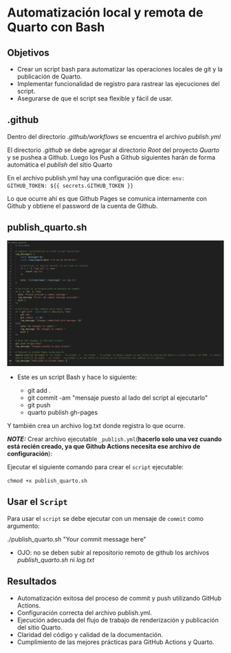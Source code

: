 # Automatización local y remota de Quarto con Bash

## Objetivos


- Crear un script bash para automatizar las operaciones locales de git y la publicación de Quarto.
- Implementar funcionalidad de registro para rastrear las ejecuciones del script.
- Asegurarse de que el script sea flexible y fácil de usar.

## .github

Dentro del directorio *.github/workflows* se encuentra el archivo *publish.yml*

El directorio *.github* se debe agregar al directorio *Root* del proyecto *Quarto* y se pushea a Github. Luego los Push a Github siguientes harán de forma automática el *publish* del sitio Quarto

En el archivo publish.yml hay una configuración que dice:
 `env:
    GITHUB_TOKEN: ${{ secrets.GITHUB_TOKEN }}`

Lo que ocurre ahí es que Github Pages se comunica internamente con Github y obtiene el password de la cuenta de Github.


## publish_quarto.sh

![AutoPublish_02](imgs/auto_publish_02.png)

- Este es un script Bash y hace lo siguiente:

    - git add .
    - git commit -am "mensaje puesto al lado del script al ejecutarlo"
    - git push
    - quarto publish gh-pages

Y también crea un archivo log.txt donde registra lo que ocurre.

**_NOTE:_** Crear archivo ejecutable `_publish.yml`(**hacerlo solo una vez cuando está recién creado, ya que Github Actions necesita ese archivo de configuración**):

Ejecutar el siguiente comando para crear el `script` ejecutable:

`chmod +x publish_quarto.sh`

## Usar el `Script`

Para usar el `script` se debe ejecutar con un mensaje de `commit` como argumento:

./publish_quarto.sh "Your commit message here"

- OJO: no se deben subir al repositorio remoto de github los archivos *publish_quarto.sh* ni *log.txt*

## Resultados

- Automatización exitosa del proceso de commit y push utilizando GitHub Actions.
- Configuración correcta del archivo publish.yml.
- Ejecución adecuada del flujo de trabajo de renderización y publicación del sitio Quarto.
- Claridad del código y calidad de la documentación.
- Cumplimiento de las mejores prácticas para GitHub Actions y Quarto.